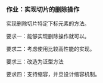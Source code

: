 ### 作业：实现切片的删除操作
实现删除切片特定下标元素的方法。

要求一：能够实现删除操作就可以。

要求二：考虑使用比较高性能的实现。

要求三：改造为泛型方法

要求四：支持缩容，并旦设计缩容机制。
